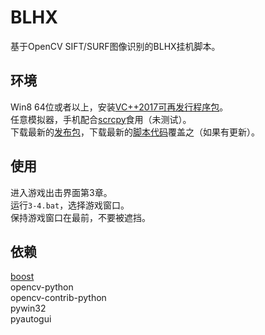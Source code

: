 # BLHX

基于OpenCV SIFT/SURF图像识别的BLHX挂机脚本。<br />

## 环境

Win8 64位或者以上，安装[VC++2017可再发行程序包](https://support.microsoft.com/zh-cn/help/2977003/the-latest-supported-visual-c-downloads)。<br />
任意模拟器，手机配合[scrcpy](https://github.com/Genymobile/scrcpy)食用（未测试）。<br />
下载最新的[发布包](https://github.com/GiriMind/BLHX/releases)，下载最新的[脚本代码](https://github.com/GiriMind/BLHX/archive/master.zip)覆盖之（如果有更新）。<br />

## 使用

进入游戏出击界面第3章。<br />
运行`3-4.bat`，选择游戏窗口。<br />
保持游戏窗口在最前，不要被遮挡。<br />

## 依赖

[boost](https://www.boost.org)<br />
opencv-python<br />
opencv-contrib-python<br />
pywin32<br />
pyautogui<br />
